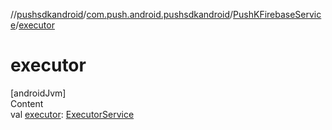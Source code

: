 //[pushsdkandroid](../../index.md)/[com.push.android.pushsdkandroid](../index.md)/[PushKFirebaseService](index.md)/[executor](executor.md)



# executor  
[androidJvm]  
Content  
val [executor](executor.md): [ExecutorService](https://developer.android.com/reference/kotlin/java/util/concurrent/ExecutorService.html)  



